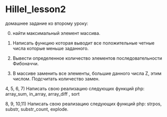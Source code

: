 # Hillel_lesson2
домашнее задание ко второму уроку:

0) найти максимальный элемент массива.

1) Написать функцию которая выводит все положительные четные числа которые меньше заданного.

2) Вывести определенное количество элементов  последовательности Фибоначчи.

3) В массиве заменить все элементы, большие данного числа Z, этим числом. Подсчитать количество замен.

4, 5, 6, 7) Написать свою реализацию следующих функций php: array_sum, in_array, array_diff , sort

8, 9, 10,11)   Написать свою реализацию следующих функций php: strpos, substr, substr_count, explode.
